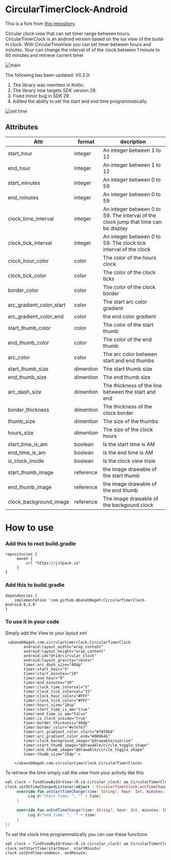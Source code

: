 # CircularTimerClock-Android
This is a fork from [this repository](https://github.com/giliy/CircularTimerClock-Android).

Circular clock view that can set timer range between hours.
CircularTimerClock is an android version based on the ios view of the build-in clock.
With CircularTimeView you can set timer between hours and minutes. 
Your can change the interval of of the clock between 1 minute to 60 minutes and retrieve current timer

![main](https://user-images.githubusercontent.com/22684921/75572497-8f42c000-5a63-11ea-88f2-82fb25c2befa.gif)

The following has been updated:
V0.2.0:
1. The library was rewritten in Kotlin.
2. The library now targets SDK version 29.
3. Fixed minor bug in SDK 29.
4. Added the ability to set the start and end time programmatically.

![set time](https://user-images.githubusercontent.com/22684921/75571362-ae405280-5a61-11ea-9f39-ac96919c07a1.gif)

## Attributes

| Attr  | format | decription |
| ------------- | ------------- | ------------- |
| start_hour  | integer  | An integer between 1 to 12  |
| end_hour  | integer  | An integer between 1 to 12  |
| start_minutes  | integer  | An integer between 0 to 59  |
| end_minutes  | integer  | An integer between 0 to 59  |
| clock_time_interval  | integer  | An integer between 0 to 59. The interval of the clock jump that time can be display|
| clock_tick_interval  | integer  | An integer between 0 to 59. The clock tick interval of the clock |
| clock_hour_color  | color  | The color of the hours clock  |
| clock_tick_color  | color  | The color of the clock ticks  |
| border_color  | color  | The color of the clock border  |
| arc_gradient_color_start  | color  | The start arc color gradient  |
| arc_gradient_color_end  | color  | the end color gradient  |
| start_thumb_color  | color  | The color of the start thumb |
| end_thumb_color  | color  | The color of the end thumb  |
|  arc_color | color  | The arc color between start and end thumbs  |
|  start_thumb_size | dimention  | The start thumb size  |
|  end_thumb_size | dimention  | The end thumb size  |
| arc_dash_size  | dimention  | The thickness of the line between the start and end  |
| border_thickness  | dimention  | The thickness of the clock border  |
| thumb_size  | dimention  | The size of the thumbs  |
| hours_size  | dimention  | The size of the clock hours  |
| start_time_is_am  | boolean  | Is the start time is AM  |
| end_time_is_am  | boolean  | Is the end time is AM  |
| is_clock_inside  | boolean  | Is the clock view insie  |
| start_thumb_image  | reference  | the image drawable of the start thumb  |
| end_thumb_image  | reference  | the image drawable of the end thumb  |
| clock_background_image  | reference  | The image drawable of the backgound clock  |

# How to use

### Add this to root build.gradle
```
repositories {
     maven {
         url "https://jitpack.io"
     }
}
```

### Add this to build.gradle
```
dependencies {
    implementation 'com.github.AbanobNageh:CircularTimerClock-Android:0.2.0'
}
```

### To use it in your code
Simply add the View to your layout xml

```
 <abanobNageh.com.circulartimerclock.CircularTimerClock
        android:layout_width="wrap_content"
        android:layout_height="wrap_content"
        android:id="@+id/circular_clock"
        android:layout_gravity="center"
        timer:arc_dash_size="40dp"
        timer:start_hour="5"
        timer:start_minutes="20"
        timer:end_hour="9"
        timer:end_minutes="30"
        timer:clock_time_interval="5"
        timer:clock_tick_interval="15"
        timer:clock_hour_color="#FFF"
        timer:clock_tick_color="#FFF"
        timer:hours_size="18sp"
        timer:start_time_is_am="true"
        timer:end_time_is_am="false"
        timer:is_clock_inside="true"
        timer:border_thickness="40dp"
        timer:border_color="#e7e7e7"
        timer:arc_gradient_color_start="#78f8b8"
        timer:arc_gradient_color_end="#00964b"
        timer:clock_background_image="@drawable/sunrise"
        timer:start_thumb_image="@drawable/circle_toggle_shape"
        timer:end_thumb_image="@drawable/circle_toggle_shape"
        timer:thumb_size="35dp" >

    </abanobNageh.com.circulartimerclock.CircularTimerClock>
```
To retrieve the time simply call the view from your activity like this
```kotlin
val clock = findViewById<View>(R.id.circular_clock) as CircularTimerClock
clock.setOnTimeChangedListener(object : CircularTimerClock.ontTimeChanged {
     override fun onStartTimeChange(time: String?, hour: Int, minutes: Int, isAM: Boolean) {
          Log.d("start time: ", "" + time)
     }

     override fun onEndTimeChange(time: String?, hour: Int, minutes: Int, isAM: Boolean) {
          Log.d("end time: ", "" + time)
     }
})
```
To set the clock time programmatically you can use these functions
```kotlin
val clock = findViewById<View>(R.id.circular_clock) as CircularTimerClock
clock.setStartTime(startHour, startMinute)
clock.setEndTime(endHour, endMinute)
```
